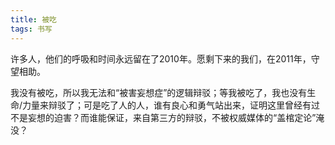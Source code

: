 ```yaml
---
title: 被吃
tags: 书写
---
```



许多人，他们的呼吸和时间永远留在了2010年。愿剩下来的我们，在2011年，守望相助。

我没有被吃，所以我无法和“被害妄想症”的逻辑辩驳；等我被吃了，我也没有生命/力量来辩驳了；可是吃了人的人，谁有良心和勇气站出来，证明这里曾经有过不是妄想的迫害？而谁能保证，来自第三方的辩驳，不被权威媒体的“盖棺定论”淹没？


